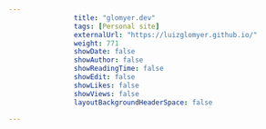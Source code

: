 ---
                title: "glomyer.dev"
                tags: [Personal site]
                externalUrl: "https://luizglomyer.github.io/"
                weight: 771
                showDate: false
                showAuthor: false
                showReadingTime: false
                showEdit: false
                showLikes: false
                showViews: false
                layoutBackgroundHeaderSpace: false
                ---
